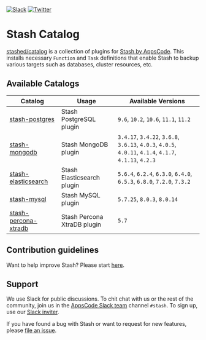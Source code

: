 [![Slack](https://slack.appscode.com/badge.svg)](https://slack.appscode.com)
[![Twitter](https://img.shields.io/twitter/follow/kubestash.svg?style=social&logo=twitter&label=Follow)](https://twitter.com/intent/follow?screen_name=KubeStash)

# Stash Catalog

[stashed/catalog](https://github.com/stashed/catalog) is a collection of plugins for [Stash by AppsCode](https://appscode.com/products/stash/). This installs necessary `Function` and `Task` definitions that enable Stash to backup various targets such as databases, cluster resources, etc.

## Available Catalogs

| Catalog                                                         | Usage                       | Available Versions                                                                                                                        |
| --------------------------------------------------------------- | --------------------------- | ------------------------------------------------------------------------------------------------------ |
| [stash-postgres](https://github.com/stashed/postgres)           | Stash PostgreSQL plugin     | `9.6`, `10.2`, `10.6`, `11.1`, `11.2`                                                                  |
| [stash-mongodb](https://github.com/stashed/mongodb)             | Stash MongoDB plugin        | `3.4.17`, `3.4.22`, `3.6.8`, `3.6.13`, `4.0.3`, `4.0.5`, `4.0.11`, `4.1.4`, `4.1.7`, `4.1.13`, `4.2.3` |
| [stash-elasticsearch](https://github.com/stashed/elasticsearch) | Stash Elasticsearch plugin  | `5.6.4`, `6.2.4`, `6.3.0`, `6.4.0`, `6.5.3`, `6.8.0`, `7.2.0`, `7.3.2`                                 |
| [stash-mysql](https://github.com/stashed/postgres)              | Stash MySQL plugin          | `5.7.25`, `8.0.3`, `8.0.14`                                                                            |
| [stash-percona-xtradb](https://github.com/stashed/postgres)     | Stash Percona XtraDB plugin | `5.7`                                                                                                  |

## Contribution guidelines

Want to help improve Stash? Please start [here](https://appscode.com/products/stash/latest/welcome/contributing).

## Support

We use Slack for public discussions. To chit chat with us or the rest of the community, join us in the [AppsCode Slack team](https://appscode.slack.com/messages/C8NCX6N23/details/) channel `#stash`. To sign up, use our [Slack inviter](https://slack.appscode.com/).

If you have found a bug with Stash or want to request for new features, please [file an issue](https://github.com/stashed/stash/issues/new).
